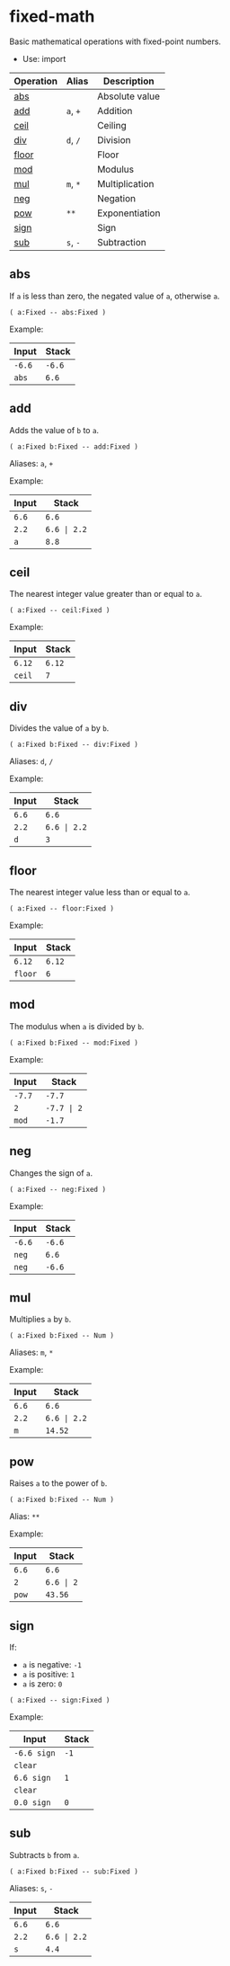 # fixed-math

Basic mathematical operations with fixed-point numbers.

- Use: import

| Operation               | Alias    | Description
|-------------------------|----------|------------
| [abs](#abs)             |          | Absolute value
| [add](#add)             | `a`, `+` | Addition
| [ceil](#ceil)           |          | Ceiling
| [div](#div)             | `d`, `/` | Division
| [floor](#floor)         |          | Floor
| [mod](#mod)             |          | Modulus
| [mul](#mul)             | `m`, `*` | Multiplication
| [neg](#neg)             |          | Negation
| [pow](#pow)             | `**`     | Exponentiation
| [sign](#sign)           |          | Sign
| [sub](#sub)             | `s`, `-` | Subtraction


## abs

If `a` is less than zero, the negated value of `a`, otherwise `a`.

    ( a:Fixed -- abs:Fixed )

Example:

| Input   | Stack
|---------|-------------|
| `-6.6`  | `-6.6`
| `abs`   | `6.6`


## add

Adds the value of `b` to `a`.

    ( a:Fixed b:Fixed -- add:Fixed )

Aliases: `a`, `+`

Example:

| Input   | Stack
|---------|-------------|
| `6.6`   | `6.6`
| `2.2`   | `6.6 \| 2.2`
| `a`     | `8.8`


## ceil

The nearest integer value greater than or equal to `a`.

    ( a:Fixed -- ceil:Fixed )

Example:

| Input   | Stack
|---------|-------------|
| `6.12`  | `6.12`
| `ceil`  | `7`


## div

Divides the value of `a` by `b`.

    ( a:Fixed b:Fixed -- div:Fixed )

Aliases: `d`, `/`

Example:

| Input   | Stack
|---------|-------------|
| `6.6`   | `6.6`
| `2.2`   | `6.6 \| 2.2`
| `d`     | `3`


## floor

The nearest integer value less than or equal to `a`.

    ( a:Fixed -- floor:Fixed )

Example:

| Input   | Stack
|---------|-------------|
| `6.12`  | `6.12`
| `floor` | `6`


## mod

The modulus when `a` is divided by `b`.

    ( a:Fixed b:Fixed -- mod:Fixed )

Example:

| Input   | Stack
|---------|-------------|
| `-7.7`  | `-7.7`
| `2`     | `-7.7 \| 2`
| `mod`   | `-1.7`


## neg

Changes the sign of `a`.

    ( a:Fixed -- neg:Fixed )

Example:

| Input   | Stack
|---------|-------------|
| `-6.6`  | `-6.6`
| `neg`   | `6.6`
| `neg`   | `-6.6`


## mul

Multiplies `a` by `b`.

    ( a:Fixed b:Fixed -- Num )

Aliases: `m`, `*`

Example:

| Input   | Stack
|---------|-------------|
| `6.6`   | `6.6`
| `2.2`   | `6.6 \| 2.2`
| `m`     | `14.52`


## pow

Raises `a` to the power of `b`.

    ( a:Fixed b:Fixed -- Num )

Alias: `**`

Example:

| Input   | Stack
|---------|-------------|
| `6.6`   | `6.6`
| `2`     | `6.6 \| 2`
| `pow`   | `43.56`


## sign

If:

* `a` is negative: `-1`
* `a` is positive: `1`
* `a` is zero: `0`

```
( a:Fixed -- sign:Fixed )
```

Example:

| Input       | Stack
|-------------|-------------|
| `-6.6 sign` | `-1`
| `clear`     |
| `6.6 sign`  | `1`
| `clear`     |
| `0.0 sign`  | `0`


## sub

Subtracts `b` from `a`.

    ( a:Fixed b:Fixed -- sub:Fixed )

Aliases: `s`, `-`

| Input         | Stack
|---------------|-------------|
| `6.6`         | `6.6`
| `2.2`         | `6.6 \| 2.2`
| `s`           | `4.4`